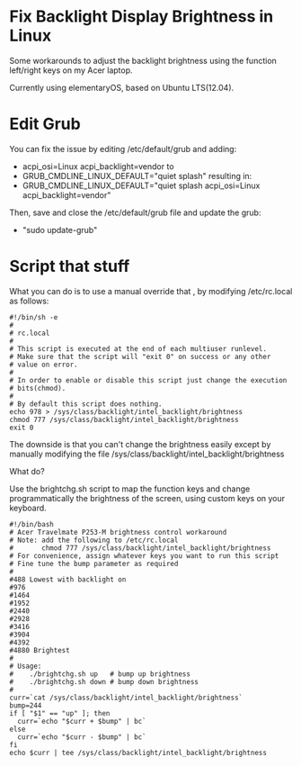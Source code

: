 # Fix Backlight Display Brightness in Linux

Some workarounds to adjust the backlight brightness using the function left/right keys on my Acer laptop. 

Currently using elementaryOS, based on Ubuntu LTS(12.04).

Edit Grub
===

You can fix the issue by editing /etc/default/grub and adding:
* acpi_osi=Linux acpi_backlight=vendor
to
* GRUB_CMDLINE_LINUX_DEFAULT="quiet splash"
resulting in:
* GRUB_CMDLINE_LINUX_DEFAULT="quiet splash acpi_osi=Linux acpi_backlight=vendor"

Then, save and close the /etc/default/grub file and update the grub:
* "sudo update-grub"

Script that stuff
===

What you can do is to use a manual override that , by modifying /etc/rc.local as follows:

```shell
#!/bin/sh -e
#
# rc.local
#
# This script is executed at the end of each multiuser runlevel.
# Make sure that the script will "exit 0" on success or any other
# value on error.
#
# In order to enable or disable this script just change the execution
# bits(chmod).
#
# By default this script does nothing.
echo 978 > /sys/class/backlight/intel_backlight/brightness
chmod 777 /sys/class/backlight/intel_backlight/brightness
exit 0
```

The downside is that you can't change the brightness easily except by manually modifying the file /sys/class/backlight/intel_backlight/brightness

What do?

Use the brightchg.sh script to map the function keys and change programmatically the brightness of the screen, using custom keys on your keyboard.

```shell
#!/bin/bash
# Acer Travelmate P253-M brightness control workaround
# Note: add the following to /etc/rc.local
#       chmod 777 /sys/class/backlight/intel_backlight/brightness
# For convenience, assign whatever keys you want to run this script
# Fine tune the bump parameter as required
#
#488 Lowest with backlight on
#976
#1464
#1952
#2440
#2928
#3416
#3904
#4392
#4880 Brightest
#
# Usage:
#    ./brightchg.sh up   # bump up brightness
#    ./brightchg.sh down # bump down brightness
#
curr=`cat /sys/class/backlight/intel_backlight/brightness`
bump=244
if [ "$1" == "up" ]; then
  curr=`echo "$curr + $bump" | bc`
else
  curr=`echo "$curr - $bump" | bc`
fi
echo $curr | tee /sys/class/backlight/intel_backlight/brightness
```
